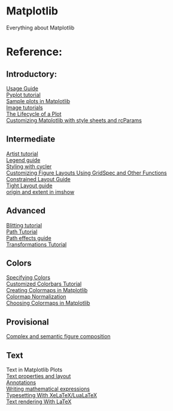 # Matplotlib
Everything about Matplotlib

# Reference:<br>
## Introductory:
<a href="https://matplotlib.org/3.3.3/tutorials/introductory/usage.html#sphx-glr-tutorials-introductory-usage-py">Usage Guide</a><br>
<a href="https://matplotlib.org/3.3.3/tutorials/introductory/pyplot.html#sphx-glr-tutorials-introductory-pyplot-py">Pyplot tutorial</a><br>
<a href="https://matplotlib.org/3.3.3/tutorials/introductory/sample_plots.html#sphx-glr-tutorials-introductory-sample-plots-py">Sample plots in Matplotlib</a><br>
<a href="https://matplotlib.org/3.3.3/tutorials/introductory/images.html#sphx-glr-tutorials-introductory-images-py">Image tutorials</a><br>
<a href="https://matplotlib.org/3.3.3/tutorials/introductory/lifecycle.html#sphx-glr-tutorials-introductory-lifecycle-py">The Lifecycle of a Plot</a><br>
<a href="https://matplotlib.org/3.3.3/tutorials/introductory/customizing.html#sphx-glr-tutorials-introductory-customizing-py">Customizing Matplotlib with style sheets and rcParams</a><br>

## Intermediate<br>
<a href="https://matplotlib.org/3.3.3/tutorials/intermediate/artists.html#sphx-glr-tutorials-intermediate-artists-py">Artist tutorial</a><br>
<a href="https://matplotlib.org/3.3.3/tutorials/intermediate/legend_guide.html#sphx-glr-tutorials-intermediate-legend-guide-py">Legend guide</a><br>
<a href="https://matplotlib.org/3.3.3/tutorials/intermediate/color_cycle.html#sphx-glr-tutorials-intermediate-color-cycle-py">Styling with cycler</a><br>
<a href="https://matplotlib.org/3.3.3/tutorials/intermediate/gridspec.html#sphx-glr-tutorials-intermediate-gridspec-py">Customizing Figure Layouts Using GridSpec and Other Functions</a><br>
<a href="https://matplotlib.org/3.3.3/tutorials/intermediate/constrainedlayout_guide.html#sphx-glr-tutorials-intermediate-constrainedlayout-guide-py">Constrained Layout Guide</a><br>
<a href="https://matplotlib.org/3.3.3/tutorials/intermediate/tight_layout_guide.html#sphx-glr-tutorials-intermediate-tight-layout-guide-py">Tight Layout guide</a><br>
<a href="https://matplotlib.org/3.3.3/tutorials/intermediate/imshow_extent.html#sphx-glr-tutorials-intermediate-imshow-extent-py">origin and extent in imshow</a><br>

## Advanced<br>
<a href="https://matplotlib.org/3.3.3/tutorials/advanced/blitting.html#sphx-glr-tutorials-advanced-blitting-py">Blitting tutorial</a><br>
<a href="https://matplotlib.org/3.3.3/tutorials/advanced/path_tutorial.html#sphx-glr-tutorials-advanced-path-tutorial-py">Path Tutorial</a><br>
<a href="https://matplotlib.org/3.3.3/tutorials/advanced/patheffects_guide.html#sphx-glr-tutorials-advanced-patheffects-guide-py">Path effects guide</a><br>
<a href="https://matplotlib.org/3.3.3/tutorials/advanced/transforms_tutorial.html#sphx-glr-tutorials-advanced-transforms-tutorial-py">Transformations Tutorial</a><br>

## Colors<br>
<a href="https://matplotlib.org/3.3.3/tutorials/colors/colors.html#sphx-glr-tutorials-colors-colors-py">Specifying Colors</a><br>
<a href="https://matplotlib.org/3.3.3/tutorials/colors/colorbar_only.html#sphx-glr-tutorials-colors-colorbar-only-py">Customized Colorbars Tutorial</a><br>
<a href="https://matplotlib.org/3.3.3/tutorials/colors/colormap-manipulation.html#sphx-glr-tutorials-colors-colormap-manipulation-py">Creating Colormaps in Matplotlib</a><br>
<a href="https://matplotlib.org/3.3.3/tutorials/colors/colormapnorms.html#sphx-glr-tutorials-colors-colormapnorms-py">Colormap Normalization</a><br>
<a href="https://matplotlib.org/3.3.3/tutorials/colors/colormaps.html#sphx-glr-tutorials-colors-colormaps-py">Choosing Colormaps in Matplotlib</a><br>

## Provisional<br>
<a href="https://matplotlib.org/3.3.3/tutorials/provisional/mosaic.html#sphx-glr-tutorials-provisional-mosaic-py">Complex and semantic figure composition</a><br>

## Text<br>
<a href="https://matplotlib.org/3.3.3/tutorials/text/text_intro.html#sphx-glr-tutorials-text-text-intro-py"></a>Text in Matplotlib Plots<br>
<a href="https://matplotlib.org/3.3.3/tutorials/text/text_props.html#sphx-glr-tutorials-text-text-props-py">Text properties and layout</a><br>
<a href="https://matplotlib.org/3.3.3/tutorials/text/annotations.html#id22">Annotations</a><br>
<a href="https://matplotlib.org/3.3.3/tutorials/text/mathtext.html#sphx-glr-tutorials-text-mathtext-py">Writing mathematical expressions</a><br>
<a href="https://matplotlib.org/3.3.3/tutorials/text/pgf.html#sphx-glr-tutorials-text-pgf-py">Typesetting With XeLaTeX/LuaLaTeX</a><br>
<a href="https://matplotlib.org/3.3.3/tutorials/text/usetex.html#sphx-glr-tutorials-text-usetex-py">Text rendering With LaTeX</a><br>
